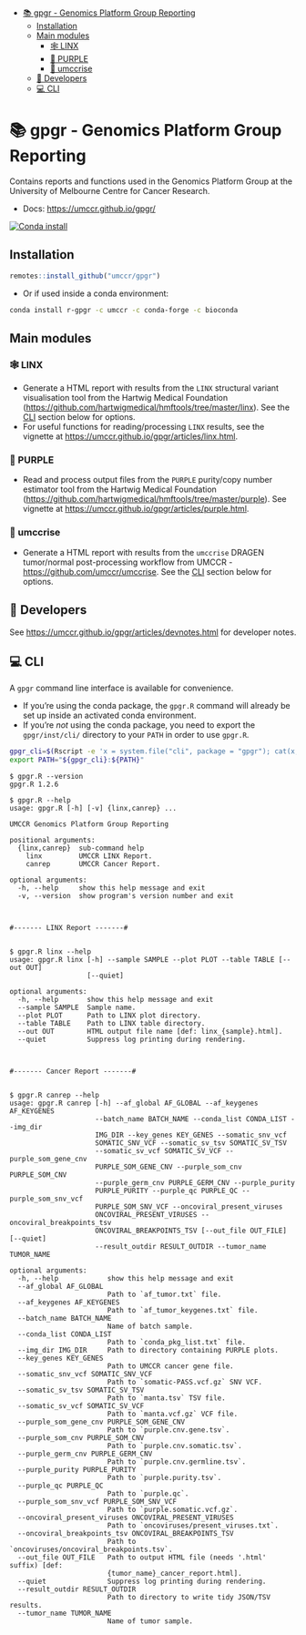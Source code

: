 
-   <a href="#-gpgr---genomics-platform-group-reporting"
    id="toc--gpgr---genomics-platform-group-reporting">📚 gpgr - Genomics
    Platform Group Reporting</a>
    -   <a href="#installation" id="toc-installation">Installation</a>
    -   <a href="#main-modules" id="toc-main-modules">Main modules</a>
        -   <a href="#id_-linx" id="toc-id_-linx">🕸 LINX</a>
        -   <a href="#id_-purple" id="toc-id_-purple">🔮 PURPLE</a>
        -   <a href="#id_-umccrise" id="toc-id_-umccrise">🐍 umccrise</a>
    -   <a href="#id_-developers" id="toc-id_-developers">🥳 Developers</a>
    -   <a href="#id_-cli" id="toc-id_-cli">💻 CLI</a>

<!-- README.md is generated from README.Rmd. Please edit that file -->

# 📚 gpgr - Genomics Platform Group Reporting

Contains reports and functions used in the Genomics Platform Group at
the University of Melbourne Centre for Cancer Research.

-   Docs: <https://umccr.github.io/gpgr/>

[![Conda
install](https://anaconda.org/umccr/r-gpgr/badges/installer/conda.svg)](https://anaconda.org/umccr/r-gpgr)

## Installation

``` r
remotes::install_github("umccr/gpgr")
```

-   Or if used inside a conda environment:

``` bash
conda install r-gpgr -c umccr -c conda-forge -c bioconda
```

## Main modules

### 🕸 LINX

-   Generate a HTML report with results from the `LINX` structural
    variant visualisation tool from the Hartwig Medical Foundation
    (<https://github.com/hartwigmedical/hmftools/tree/master/linx>). See
    the [CLI](#cli) section below for options.
-   For useful functions for reading/processing `LINX` results, see the
    vignette at <https://umccr.github.io/gpgr/articles/linx.html>.

### 🔮 PURPLE

-   Read and process output files from the `PURPLE` purity/copy number
    estimator tool from the Hartwig Medical Foundation
    (<https://github.com/hartwigmedical/hmftools/tree/master/purple>).
    See vignette at <https://umccr.github.io/gpgr/articles/purple.html>.

### 🐍 umccrise

-   Generate a HTML report with results from the `umccrise` DRAGEN
    tumor/normal post-processing workflow from UMCCR -
    <https://github.com/umccr/umccrise>. See the [CLI](#cli) section
    below for options.

## 🥳 Developers

See <https://umccr.github.io/gpgr/articles/devnotes.html> for developer
notes.

## 💻 CLI

A `gpgr` command line interface is available for convenience.

-   If you’re using the conda package, the `gpgr.R` command will already
    be set up inside an activated conda environment.
-   If you’re *not* using the conda package, you need to export the
    `gpgr/inst/cli/` directory to your `PATH` in order to use `gpgr.R`.

``` bash
gpgr_cli=$(Rscript -e 'x = system.file("cli", package = "gpgr"); cat(x, "\n")' | xargs)
export PATH="${gpgr_cli}:${PATH}"
```

    $ gpgr.R --version
    gpgr.R 1.2.6

    $ gpgr.R --help
    usage: gpgr.R [-h] [-v] {linx,canrep} ...

    UMCCR Genomics Platform Group Reporting

    positional arguments:
      {linx,canrep}  sub-command help
        linx         UMCCR LINX Report.
        canrep       UMCCR Cancer Report.

    optional arguments:
      -h, --help     show this help message and exit
      -v, --version  show program's version number and exit



    #------- LINX Report -------#


    $ gpgr.R linx --help
    usage: gpgr.R linx [-h] --sample SAMPLE --plot PLOT --table TABLE [--out OUT]
                       [--quiet]

    optional arguments:
      -h, --help       show this help message and exit
      --sample SAMPLE  Sample name.
      --plot PLOT      Path to LINX plot directory.
      --table TABLE    Path to LINX table directory.
      --out OUT        HTML output file name [def: linx_{sample}.html].
      --quiet          Suppress log printing during rendering.



    #------- Cancer Report -------#


    $ gpgr.R canrep --help
    usage: gpgr.R canrep [-h] --af_global AF_GLOBAL --af_keygenes AF_KEYGENES
                         --batch_name BATCH_NAME --conda_list CONDA_LIST --img_dir
                         IMG_DIR --key_genes KEY_GENES --somatic_snv_vcf
                         SOMATIC_SNV_VCF --somatic_sv_tsv SOMATIC_SV_TSV
                         --somatic_sv_vcf SOMATIC_SV_VCF --purple_som_gene_cnv
                         PURPLE_SOM_GENE_CNV --purple_som_cnv PURPLE_SOM_CNV
                         --purple_germ_cnv PURPLE_GERM_CNV --purple_purity
                         PURPLE_PURITY --purple_qc PURPLE_QC --purple_som_snv_vcf
                         PURPLE_SOM_SNV_VCF --oncoviral_present_viruses
                         ONCOVIRAL_PRESENT_VIRUSES --oncoviral_breakpoints_tsv
                         ONCOVIRAL_BREAKPOINTS_TSV [--out_file OUT_FILE] [--quiet]
                         --result_outdir RESULT_OUTDIR --tumor_name TUMOR_NAME

    optional arguments:
      -h, --help            show this help message and exit
      --af_global AF_GLOBAL
                            Path to `af_tumor.txt` file.
      --af_keygenes AF_KEYGENES
                            Path to `af_tumor_keygenes.txt` file.
      --batch_name BATCH_NAME
                            Name of batch sample.
      --conda_list CONDA_LIST
                            Path to `conda_pkg_list.txt` file.
      --img_dir IMG_DIR     Path to directory containing PURPLE plots.
      --key_genes KEY_GENES
                            Path to UMCCR cancer gene file.
      --somatic_snv_vcf SOMATIC_SNV_VCF
                            Path to `somatic-PASS.vcf.gz` SNV VCF.
      --somatic_sv_tsv SOMATIC_SV_TSV
                            Path to `manta.tsv` TSV file.
      --somatic_sv_vcf SOMATIC_SV_VCF
                            Path to `manta.vcf.gz` VCF file.
      --purple_som_gene_cnv PURPLE_SOM_GENE_CNV
                            Path to `purple.cnv.gene.tsv`.
      --purple_som_cnv PURPLE_SOM_CNV
                            Path to `purple.cnv.somatic.tsv`.
      --purple_germ_cnv PURPLE_GERM_CNV
                            Path to `purple.cnv.germline.tsv`.
      --purple_purity PURPLE_PURITY
                            Path to `purple.purity.tsv`.
      --purple_qc PURPLE_QC
                            Path to `purple.qc`.
      --purple_som_snv_vcf PURPLE_SOM_SNV_VCF
                            Path to `purple.somatic.vcf.gz`.
      --oncoviral_present_viruses ONCOVIRAL_PRESENT_VIRUSES
                            Path to `oncoviruses/present_viruses.txt`.
      --oncoviral_breakpoints_tsv ONCOVIRAL_BREAKPOINTS_TSV
                            Path to `oncoviruses/oncoviral_breakpoints.tsv`.
      --out_file OUT_FILE   Path to output HTML file (needs '.html' suffix) [def:
                            {tumor_name}_cancer_report.html].
      --quiet               Suppress log printing during rendering.
      --result_outdir RESULT_OUTDIR
                            Path to directory to write tidy JSON/TSV results.
      --tumor_name TUMOR_NAME
                            Name of tumor sample.
